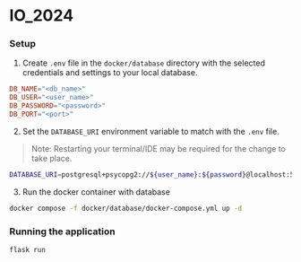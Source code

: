 # IO_2024

### Setup
1. Create `.env` file in the `docker/database` directory with the selected credentials and settings to your local database.

```conf
DB_NAME="<db_name>"
DB_USER="<user_name>"
DB_PASSWORD="<password>"
DB_PORT="<port>"
```

2. Set the `DATABASE_URI` environment variable to match with the `.env` file.
> Note: Restarting your terminal/IDE may be required for the change to take place.
```sh
DATABASE_URI=postgresql+psycopg2://${user_name}:${password}@localhost:54329/${db_name}
```

3. Run the docker container with database
```sh
docker compose -f docker/database/docker-compose.yml up -d
```

### Running the application
```sh
flask run
```
